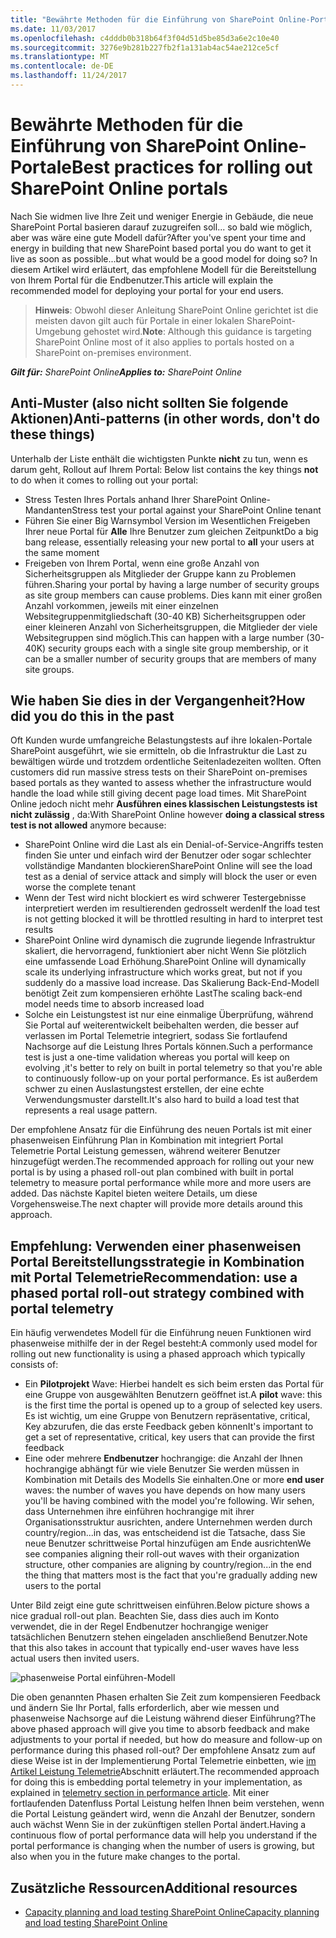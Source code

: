 ```yaml
---
title: "Bewährte Methoden für die Einführung von SharePoint Online-Portale"
ms.date: 11/03/2017
ms.openlocfilehash: c4dddb0b318b64f3f04d51d5be85d3a6e2c10e40
ms.sourcegitcommit: 3276e9b281b227fb2f1a131ab4ac54ae212ce5cf
ms.translationtype: MT
ms.contentlocale: de-DE
ms.lasthandoff: 11/24/2017
---
```

# <a name="best-practices-for-rolling-out-sharepoint-online-portals"></a><span data-ttu-id="e76a8-102">Bewährte Methoden für die Einführung von SharePoint Online-Portale</span><span class="sxs-lookup"><span data-stu-id="e76a8-102">Best practices for rolling out SharePoint Online portals</span></span>

<span data-ttu-id="e76a8-103">Nach Sie widmen live Ihre Zeit und weniger Energie in Gebäude, die neue SharePoint Portal basieren darauf zuzugreifen soll... so bald wie möglich, aber was wäre eine gute Modell dafür?</span><span class="sxs-lookup"><span data-stu-id="e76a8-103">After you've spent your time and energy in building that new SharePoint based portal you do want to get it live as soon as possible...but what would be a good model for doing so?</span></span> <span data-ttu-id="e76a8-104">In diesem Artikel wird erläutert, das empfohlene Modell für die Bereitstellung von Ihrem Portal für die Endbenutzer.</span><span class="sxs-lookup"><span data-stu-id="e76a8-104">This article will explain the recommended model for deploying your portal for your end users.</span></span>

><span data-ttu-id="e76a8-105">**Hinweis**: Obwohl dieser Anleitung SharePoint Online gerichtet ist die meisten davon gilt auch für Portale in einer lokalen SharePoint-Umgebung gehostet wird.</span><span class="sxs-lookup"><span data-stu-id="e76a8-105">**Note**: Although this guidance is targeting SharePoint Online most of it also applies to portals hosted on a SharePoint on-premises environment.</span></span>


<span data-ttu-id="e76a8-106">_**Gilt für:** SharePoint Online_</span><span class="sxs-lookup"><span data-stu-id="e76a8-106">_**Applies to:** SharePoint Online_</span></span>

## <a name="anti-patterns-in-other-words-dont-do-these-things"></a><span data-ttu-id="e76a8-107">Anti-Muster (also nicht sollten Sie folgende Aktionen)</span><span class="sxs-lookup"><span data-stu-id="e76a8-107">Anti-patterns (in other words, don't do these things)</span></span>
<span data-ttu-id="e76a8-108"><a name="sectionSectionAntiPatterns"></a> Unterhalb der Liste enthält die wichtigsten Punkte **nicht** zu tun, wenn es darum geht, Rollout auf Ihrem Portal:</span><span class="sxs-lookup"><span data-stu-id="e76a8-108"><a name="sectionSectionAntiPatterns"> </a> Below list contains the key things **not** to do when it comes to rolling out your portal:</span></span>
- <span data-ttu-id="e76a8-109">Stress Testen Ihres Portals anhand Ihrer SharePoint Online-Mandanten</span><span class="sxs-lookup"><span data-stu-id="e76a8-109">Stress test your portal against your SharePoint Online tenant</span></span>
- <span data-ttu-id="e76a8-110">Führen Sie einer Big Warnsymbol Version im Wesentlichen Freigeben Ihrer neue Portal für **Alle** Ihre Benutzer zum gleichen Zeitpunkt</span><span class="sxs-lookup"><span data-stu-id="e76a8-110">Do a big bang release, essentially releasing your new portal to **all** your users at the same moment</span></span>
- <span data-ttu-id="e76a8-111">Freigeben von Ihrem Portal, wenn eine große Anzahl von Sicherheitsgruppen als Mitglieder der Gruppe kann zu Problemen führen.</span><span class="sxs-lookup"><span data-stu-id="e76a8-111">Sharing your portal by having a large number of security groups as site group members can cause problems.</span></span> <span data-ttu-id="e76a8-112">Dies kann mit einer großen Anzahl vorkommen, jeweils mit einer einzelnen Websitegruppenmitgliedschaft (30-40 KB) Sicherheitsgruppen oder einer kleineren Anzahl von Sicherheitsgruppen, die Mitglieder der viele Websitegruppen sind möglich.</span><span class="sxs-lookup"><span data-stu-id="e76a8-112">This can happen with a large number (30-40K) security groups each with a single site group membership, or it can be a smaller number of security groups that are members of many site groups.</span></span>


## <a name="how-did-you-do-this-in-the-past"></a><span data-ttu-id="e76a8-113">Wie haben Sie dies in der Vergangenheit?</span><span class="sxs-lookup"><span data-stu-id="e76a8-113">How did you do this in the past</span></span>
<span data-ttu-id="e76a8-114"><a name="sectionSection0"></a> Oft Kunden wurde umfangreiche Belastungstests auf ihre lokalen-Portale SharePoint ausgeführt, wie sie ermitteln, ob die Infrastruktur die Last zu bewältigen würde und trotzdem ordentliche Seitenladezeiten wollten.</span><span class="sxs-lookup"><span data-stu-id="e76a8-114"><a name="sectionSection0"> </a> Often customers did run massive stress tests on their SharePoint on-premises based portals as they wanted to assess whether the infrastructure would handle the load while still giving decent page load times.</span></span> <span data-ttu-id="e76a8-115">Mit SharePoint Online jedoch nicht mehr **Ausführen eines klassischen Leistungstests ist nicht zulässig** , da:</span><span class="sxs-lookup"><span data-stu-id="e76a8-115">With SharePoint Online however **doing a classical stress test is not allowed** anymore because:</span></span>
- <span data-ttu-id="e76a8-116">SharePoint Online wird die Last als ein Denial-of-Service-Angriffs testen finden Sie unter und einfach wird der Benutzer oder sogar schlechter vollständige Mandanten blockieren</span><span class="sxs-lookup"><span data-stu-id="e76a8-116">SharePoint Online will see the load test as a denial of service attack and simply will block the user or even worse the complete tenant</span></span>
- <span data-ttu-id="e76a8-117">Wenn der Test wird nicht blockiert es wird schwerer Testergebnisse interpretiert werden im resultierenden gedrosselt werden</span><span class="sxs-lookup"><span data-stu-id="e76a8-117">If the load test is not getting blocked it will be throttled resulting in hard to interpret test results</span></span>
- <span data-ttu-id="e76a8-118">SharePoint Online wird dynamisch die zugrunde liegende Infrastruktur skaliert, die hervorragend, funktioniert aber nicht Wenn Sie plötzlich eine umfassende Load Erhöhung.</span><span class="sxs-lookup"><span data-stu-id="e76a8-118">SharePoint Online will dynamically scale its underlying infrastructure which works great, but not if you suddenly do a massive load increase.</span></span> <span data-ttu-id="e76a8-119">Das Skalierung Back-End-Modell benötigt Zeit zum kompensieren erhöhte Last</span><span class="sxs-lookup"><span data-stu-id="e76a8-119">The scaling back-end model needs time to absorb increased load</span></span>
- <span data-ttu-id="e76a8-120">Solche ein Leistungstest ist nur eine einmalige Überprüfung, während Sie Portal auf weiterentwickelt beibehalten werden, die besser auf verlassen im Portal Telemetrie integriert, sodass Sie fortlaufend Nachsorge auf die Leistung Ihres Portals können.</span><span class="sxs-lookup"><span data-stu-id="e76a8-120">Such a performance test is just a one-time validation whereas you portal will keep on evolving ,it's better to rely on built in portal telemetry so that you're able to continuously follow-up on your portal performance.</span></span> <span data-ttu-id="e76a8-121">Es ist außerdem schwer zu einen Auslastungstest erstellen, der eine echte Verwendungsmuster darstellt.</span><span class="sxs-lookup"><span data-stu-id="e76a8-121">It's also hard to build a load test that represents a real usage pattern.</span></span>

<span data-ttu-id="e76a8-122">Der empfohlene Ansatz für die Einführung des neuen Portals ist mit einer phasenweisen Einführung Plan in Kombination mit integriert Portal Telemetrie Portal Leistung gemessen, während weiterer Benutzer hinzugefügt werden.</span><span class="sxs-lookup"><span data-stu-id="e76a8-122">The recommended approach for rolling out your new portal is by using a phased roll-out plan combined with built in portal telemetry to measure portal performance while more and more users are added.</span></span> <span data-ttu-id="e76a8-123">Das nächste Kapitel bieten weitere Details, um diese Vorgehensweise.</span><span class="sxs-lookup"><span data-stu-id="e76a8-123">The next chapter will provide more details around this approach.</span></span>

## <a name="recommendation-use-a-phased-portal-roll-out-strategy-combined-with-portal-telemetry"></a><span data-ttu-id="e76a8-124">Empfehlung: Verwenden einer phasenweisen Portal Bereitstellungsstrategie in Kombination mit Portal Telemetrie</span><span class="sxs-lookup"><span data-stu-id="e76a8-124">Recommendation: use a phased portal roll-out strategy combined with portal telemetry</span></span>
<span data-ttu-id="e76a8-125">Ein häufig verwendetes Modell für die Einführung neuen Funktionen wird phasenweise mithilfe der in der Regel besteht:</span><span class="sxs-lookup"><span data-stu-id="e76a8-125">A commonly used model for rolling out new functionality is using a phased approach which typically consists of:</span></span>
- <span data-ttu-id="e76a8-126">Ein **Pilotprojekt** Wave: Hierbei handelt es sich beim ersten das Portal für eine Gruppe von ausgewählten Benutzern geöffnet ist.</span><span class="sxs-lookup"><span data-stu-id="e76a8-126">A **pilot** wave: this is the first time the portal is opened up to a group of selected key users.</span></span> <span data-ttu-id="e76a8-127">Es ist wichtig, um eine Gruppe von Benutzern repräsentative, critical, Key abzurufen, die das erste Feedback geben können</span><span class="sxs-lookup"><span data-stu-id="e76a8-127">It's important to get a set of representative, critical, key users that can provide the first feedback</span></span>
- <span data-ttu-id="e76a8-128">Eine oder mehrere **Endbenutzer** hochrangige: die Anzahl der Ihnen hochrangige abhängt für wie viele Benutzer Sie werden müssen in Kombination mit Details des Modells Sie einhalten.</span><span class="sxs-lookup"><span data-stu-id="e76a8-128">One or more **end user** waves: the number of waves you have depends on how many users you'll be having combined with the model you're following.</span></span> <span data-ttu-id="e76a8-129">Wir sehen, dass Unternehmen ihre einführen hochrangige mit ihrer Organisationsstruktur ausrichten, andere Unternehmen werden durch country/region...in das, was entscheidend ist die Tatsache, dass Sie neue Benutzer schrittweise Portal hinzufügen am Ende ausrichten</span><span class="sxs-lookup"><span data-stu-id="e76a8-129">We see companies aligning their roll-out waves with their organization structure, other companies are aligning by country/region...in the end the thing that matters most is the fact that you're gradually adding new users to the portal</span></span>

<span data-ttu-id="e76a8-130">Unter Bild zeigt eine gute schrittweisen einführen.</span><span class="sxs-lookup"><span data-stu-id="e76a8-130">Below picture shows a nice gradual roll-out plan.</span></span> <span data-ttu-id="e76a8-131">Beachten Sie, dass dies auch im Konto verwendet, die in der Regel Endbenutzer hochrangige weniger tatsächlichen Benutzern stehen eingeladen anschließend Benutzer.</span><span class="sxs-lookup"><span data-stu-id="e76a8-131">Note that this also takes in account that typically end-user waves have less actual users then invited users.</span></span>

![phasenweise Portal einführen-Modell](https://support.content.office.net/en-us/media/0bc14a20-9420-4986-b9b9-fbcd2c6e0fb9.png)

<span data-ttu-id="e76a8-133">Die oben genannten Phasen erhalten Sie Zeit zum kompensieren Feedback und ändern Sie Ihr Portal, falls erforderlich, aber wie messen und phasenweise Nachsorge auf die Leistung während dieser Einführung?</span><span class="sxs-lookup"><span data-stu-id="e76a8-133">The above phased approach will give you time to absorb feedback and make adjustments to your portal if needed, but how do measure and follow-up on performance during this phased roll-out?</span></span> <span data-ttu-id="e76a8-134">Der empfohlene Ansatz zum auf diese Weise ist in der Implementierung Portal Telemetrie einbetten, wie [im Artikel Leistung Telemetrie](https://msdn.microsoft.com/en-us/pnp_articles/portal-performance#telemetry)Abschnitt erläutert.</span><span class="sxs-lookup"><span data-stu-id="e76a8-134">The recommended approach for doing this is embedding portal telemetry in your implementation, as explained in [telemetry section in performance article](https://msdn.microsoft.com/en-us/pnp_articles/portal-performance#telemetry).</span></span> <span data-ttu-id="e76a8-135">Mit einer fortlaufenden Datenfluss Portal Leistung helfen Ihnen beim verstehen, wenn die Portal Leistung geändert wird, wenn die Anzahl der Benutzer, sondern auch wächst Wenn Sie in der zukünftigen stellen Portal ändert.</span><span class="sxs-lookup"><span data-stu-id="e76a8-135">Having a continuous flow of portal performance data will help you understand if the portal performance is changing when the number of users is growing, but also when you in the future make changes to the portal.</span></span>

## <a name="additional-resources"></a><span data-ttu-id="e76a8-136">Zusätzliche Ressourcen</span><span class="sxs-lookup"><span data-stu-id="e76a8-136">Additional resources</span></span>
<span data-ttu-id="e76a8-137"><a name="bk_addresources"> </a></span><span class="sxs-lookup"><span data-stu-id="e76a8-137"></span></span>

- [<span data-ttu-id="e76a8-138">Capacity planning and load testing SharePoint Online</span><span class="sxs-lookup"><span data-stu-id="e76a8-138">Capacity planning and load testing SharePoint Online</span></span>](https://support.office.com/en-us/article/Capacity-planning-and-load-testing-SharePoint-Online-c932bd9b-fb9a-47ab-a330-6979d03688c0?ui=en-US&rs=en-US&ad=US)
